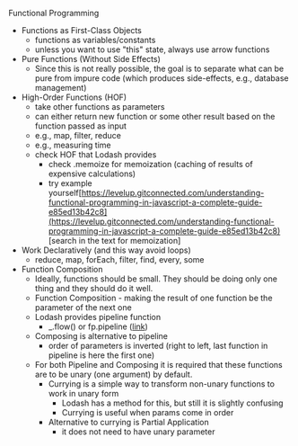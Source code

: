 Functional Programming

  - Functions as First-Class Objects
    - functions as variables/constants
    - unless you want to use "this" state, always use arrow functions
  - Pure Functions (Without Side Effects)
    - Since this is not really possible, the goal is to separate what can be pure from impure code (which produces side-effects, e.g., database management)
  - High-Order Functions (HOF)
    - take other functions as parameters
    - can either return new function or some other result based on the function passed as input
    - e.g., map, filter, reduce
    - e.g., measuring time
    - check HOF that Lodash provides
      - check .memoize for memoization (caching of results of expensive calculations)
      - try example yourself[https://levelup.gitconnected.com/understanding-functional-programming-in-javascript-a-complete-guide-e85ed13b42c8](https://levelup.gitconnected.com/understanding-functional-programming-in-javascript-a-complete-guide-e85ed13b42c8) [search in the text for memoization]
  - Work Declaratively (and this way avoid loops)
    - reduce, map, forEach, filter, find, every, some
  - Function Composition
    - Ideally, functions should be small. They should be doing only one thing and they should do it well.
    - Function Composition - making the result of one function be the parameter of the next one
    - Lodash provides pipeline function
      - _.flow() or fp.pipeline ([link](https://github.com/lodash/lodash/wiki/FP-Guide))
    - Composing is alternative to pipeline
      - order of parameters is inverted (right to left, last function in pipeline is here the first one)
    - For both Pipeline and Composing it is required that these functions are to be unary (one argument) by default.
      - Currying is a simple way to transform non-unary functions to work in unary form
        - Lodash has a method for this, but still it is slightly confusing
        - Currying is useful when params come in order
      - Alternative to currying is Partial Application
        - it does not need to have unary parameter
